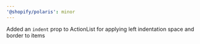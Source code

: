 ```yaml
---
'@shopify/polaris': minor
---
```


Added an `indent` prop to ActionList for applying left indentation space and border to items
